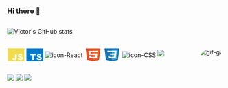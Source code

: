 ### Hi there 👋

##

![Victor's GitHub stats](https://github-readme-stats.vercel.app/api?username=carrerasvictor&show_icons=true&theme=codeSTACKr&bg_color=000&icon_color=f3336b&title_color=fbaf2b)
<div style="display: inline_block"><br>
  <img align="center" alt="icon-Js" height="30" width="40" src="https://raw.githubusercontent.com/devicons/devicon/master/icons/javascript/javascript-plain.svg">
  <img align="center" alt="icon-Ts" height="30" width="40" src="https://raw.githubusercontent.com/devicons/devicon/master/icons/typescript/typescript-plain.svg">
  <img align="center" alt="icon-React" height="30" width="40" src="https://cdn.jsdelivr.net/gh/devicons/devicon/icons/angularjs/angularjs-plain.svg">
  <img align="center" alt="icon-HTML" height="30" width="40" src="https://raw.githubusercontent.com/devicons/devicon/master/icons/html5/html5-original.svg">
  <img align="center" alt="icon-CSS" height="30" width="40" src="https://raw.githubusercontent.com/devicons/devicon/master/icons/css3/css3-original.svg">
  <img align="center" alt="icon-CSS" height="30" width="40" src="https://cdn.jsdelivr.net/gh/devicons/devicon/icons/git/git-original.svg">
  <img align="right" alt="gif-gif" height="150" style="border-radius:50px;" src="https://cdn.dribbble.com/users/2466252/screenshots/13042812/media/c4c75f34ddade9bbf321d011eef6f34a.gif">
  <img src="github gif.gif">

</div>

##

<div> 
  <a href="https://www.youtube.com/channel/UCkzYhtRJVhLsMeplnml3v8g" target="_blank"><img src="https://img.shields.io/badge/YouTube-FF0000?style=for-the-badge&logo=youtube&logoColor=white" target="_blank"></a>
  <a href = "mailto:cttvictorcarreras@gmail.com"><img src="https://img.shields.io/badge/-Gmail-%23333?style=for-the-badge&logo=gmail&logoColor=white" target="_blank"></a>
  <a href="https://www.linkedin.com/in/vctorcarreras/" target="_blank"><img src="https://img.shields.io/badge/-LinkedIn-%230077B5?style=for-the-badge&logo=linkedin&logoColor=white" target="_blank"></a> 
  
</div>
